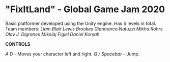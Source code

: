 # "FixItLand" - Global Game Jam 2020
Basic platformer developed using the Unity engine. Has 6 levels in total.
Team members:
*Liam Blair*
*Lewis Brookes*
*Gianmarco Natuzzi*
*Mikha Rohrs*
*Olav J. Digranes*
*Mikolaj Figiel*
*Daniel Korsah*

**CONTROLS**

*A D* - Moves your character left and right.
*Q / Spacebar* - Jump.